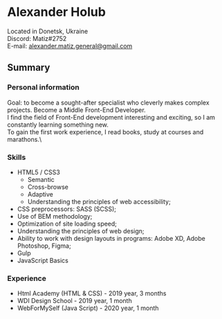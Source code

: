 # **Alexander Holub**

Located in Donetsk, Ukraine\
Discord: Matiz#2752\
E-mail: [alexander.matiz.general@gmail.com](mailto:alexander.matiz.general@gmail.com)

## Summary
### Personal information
Goal: to become a sought-after specialist who cleverly makes complex projects. Become a Middle Front-End Developer.\
I find the field of Front-End development interesting and exciting, so I am constantly learning something new. \
To gain the first work experience, I read books, study at courses and marathons.\

### Skills
+ HTML5 / CSS3
    + Semantic
	+ Cross-browse
	+ Adaptive
    + Understanding the principles of web accessibility;
+ CSS preprocessors: SASS (SCSS);
+ Use of BEM methodology;
+ Optimization of site loading speed;
+ Understanding the principles of web design;
+ Ability to work with design layouts in programs: Adobe XD, Adobe Photoshop, Figma;
+ Gulp
+ JavaScript Basics

### Experience
+ Html Academy (HTML & CSS) - 2019  year, 3 months
+ WDI Design School - 2019 year, 1 month
+ WebForMySelf (Java Script) - 2020 year, 1 month
